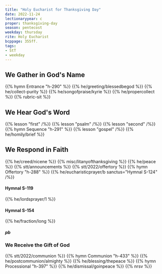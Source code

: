 ```yaml
---
title: "Holy Eucharist for Thanksgiving Day"
date: 2022-11-24
lectionaryyear: c
proper: thanksgiving-day
season: pentecost
weekday: thursday
rite: Holy Eucharist
bcppage: 355ff.
tags:
- StT
- weekday
---
```


## We Gather in God's Name
{{% hymn Entrance "h-290" %}}
{{% he/greeting/blessedbegod %}}
{{% he/collect-purity %}}
{{% he/songofpraise/kyrie %}}
{{% he/propercollect %}}
{{% rubric-sit %}}

## We Hear God's Word
{{% lesson "first" /%}}
{{% lesson "psalm" /%}}
{{% lesson "second" /%}}
{{% hymn Sequence "h-291" %}}
{{% lesson "gospel" /%}}
{{% he/homily/brief %}}

## We Respond in Faith
{{% he/creed/nicene %}}
{{% misc/litanyofthanksgiving %}}
{{% he/peace %}}
{{% stt/announcements %}}
{{% stt/2022/offertory %}}
{{% hymn Offertory "h-288" %}}
{{% he/eucharisticprayer/b sanctus="Hymnal S-124" /%}}

#### Hymnal S-119
{{% he/lordsprayer/1 %}}

#### Hymnal S-154
{{% he/fraction/long %}}

##### pb
### We Receive the Gift of God
{{% stt/2022/communion %}}
{{% hymn Communion "h-433" %}}
{{% he/postcommunion/almighty %}}
{{% he/blessing/thepeace %}}
{{% hymn Processional "h-397" %}}
{{% he/dismissal/goinpeace %}}
{{% nrsv %}}

